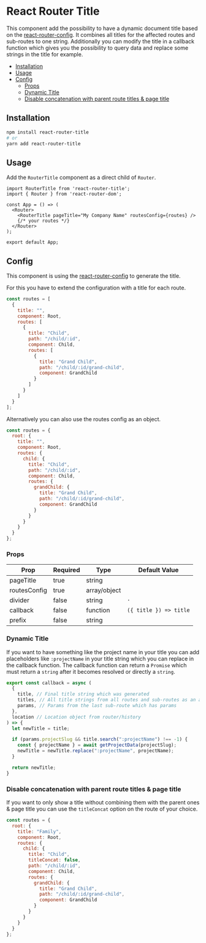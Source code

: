 # React Router Title

This component add the possibility to have a dynamic document title based on the [react-router-config](https://github.com/ReactTraining/react-router/blob/master/packages/react-router-config/README.md). It combines all titles for the affected routes and sub-routes to one string. Additionally you can modify the title in a callback function which gives you the possibility to query data and replace some strings in the title for example.

- [Installation](#installation)
- [Usage](#usage)
- [Config](#config)
  - [Props](#props)
  - [Dynamic Title](#dynamic-title)
  - [Disable concatenation with parent route titles & page title](#disable-concatenation-with-parent-route-titles--page-title)

## Installation

```bash
npm install react-router-title
# or
yarn add react-router-title
```

## Usage

Add the `RouterTitle` component as a direct child of `Router`.
```react
import RouterTitle from 'react-router-title';
import { Router } from 'react-router-dom';

const App = () => (
  <Router>
    <RouterTitle pageTitle="My Company Name" routesConfig={routes} />
    {/* your routes */}
  </Router>
);

export default App;
```

## Config

This component is using the [react-router-config](https://github.com/ReactTraining/react-router/blob/master/packages/react-router-config/README.md) to generate the title.

For this you have to extend the configuration with a title for each route.
```javascript
const routes = [
  {
    title: "",
    component: Root,
    routes: [
      {
        title: "Child",
        path: "/child/:id",
        component: Child,
        routes: [
          {
            title: "Grand Child",
            path: "/child/:id/grand-child",
            component: GrandChild
          }
        ]
      }
    ]
  }
];
```

Alternatively you can also use the routes config as an object.
```javascript
const routes = {
  root: {
    title: "",
    component: Root,
    routes: {
      child: {
        title: "Child",
        path: "/child/:id",
        component: Child,
        routes: {
          grandChild: {
            title: "Grand Child",
            path: "/child/:id/grand-child",
            component: GrandChild
          }
        }
      }
    }
  }
};
```

### Props

| Prop         | Required | Type         | Default Value
|--------------|----------|--------------|---------------
| pageTitle    | true     | string       |
| routesConfig | true     | array/object |
| divider      | false    | string       | `·`
| callback     | false    | function     | `({ title }) => title`
| prefix       | false    | string       |

### Dynamic Title

If you want to have something like the project name in your title you can add placeholders like `:projectName` in your title string which you can replace in the callback function. The callback function can return a `Promise` which must return a `string` after it becomes resolved or directly a `string`.

```javascript
export const callback = async (
  {
    title, // Final title string which was generated
    titles, // All title strings from all routes and sub-routes as an array
    params, // Params from the last sub-route which has params
  },
  location // Location object from router/history
) => {
  let newTitle = title;

  if (params.projectSlug && title.search(":projectName") !== -1) {
    const { projectName } = await getProjectData(projectSlug);
    newTitle = newTitle.replace(":projectName", projectName);
  }

  return newTitle;
}
```

### Disable concatenation with parent route titles & page title

If you want to only show a title without combining them with the parent ones & page title you can use the `titleConcat` option on the route of your choice.

```javascript
const routes = {
  root: {
    title: "Family",
    component: Root,
    routes: {
      child: {
        title: "Child",
        titleConcat: false,
        path: "/child/:id",
        component: Child,
        routes: {
          grandChild: {
            title: "Grand Child",
            path: "/child/:id/grand-child",
            component: GrandChild
          }
        }
      }
    }
  }
};
```
